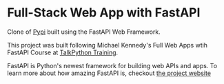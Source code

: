 # Full-Stack Web App with FastAPI

Clone of [Pypi](https://pypi.org/) built using the FastAPI Web Framework.

This project was built following Michael Kennedy's Full Web Apps wtih FastAPI Course at [TalkPython Training](https://training.talkpython.fm).

FastAPI is Python's newest framework for building web APIs and apps. To learn more about how amazing FastAPI is, checkout [the project website](https://fastapi.tiangolo.com/)